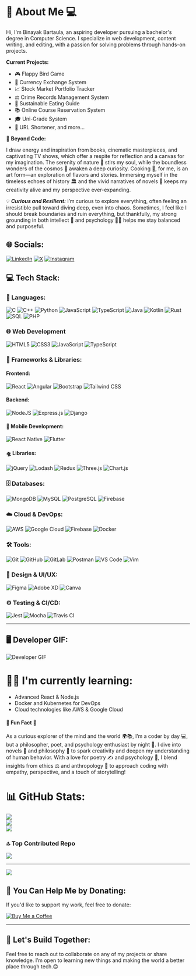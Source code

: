# 💫 About Me 💻
Hi, I'm Binayak Bartaula, an aspiring developer pursuing a bachelor's degree in Computer Science. I specialize in web development, content writing, and editing, with a passion for solving problems through hands-on projects.

 **Current Projects:**
- 🎮 Flappy Bird Game
- 💱 Currency Exchange System
- 📈 Stock Market Portfolio Tracker
- ⚖️ Crime Records Management System
- 🥗 Sustainable Eating Guide
- 📚 Online Course Reservation System
- 🎓 Uni-Grade System
- 🔗 URL Shortener, and more...

🌟 **Beyond Code:**

I draw energy and inspiration from books, cinematic masterpieces, and captivating TV shows, which offer a respite for reflection and a canvas for my imagination. The serenity of nature 🌿 stirs my soul, while the boundless wonders of the cosmos 🌌 awaken a deep curiosity. Cooking 🍳, for me, is an art form—an exploration of flavors and stories. Immersing myself in the timeless echoes of history 🏛️ and the vivid narratives of novels 📖 keeps my creativity alive and my perspective ever-expanding.

💡 ***Curious and Resilient:***
I’m curious to explore everything, often feeling an irresistible pull toward diving deep, even into chaos. Sometimes, I feel like I should break boundaries and ruin everything, but thankfully, my strong grounding in both intellect 🧠 and psychology 🧘‍♂️ helps me stay balanced and purposeful.

## 🌐 Socials:
[![LinkedIn](https://img.shields.io/badge/LinkedIn-%230077B5.svg?logo=linkedin&logoColor=white)](https://linkedin.com/in/binayakbartaula/) 
[![X](https://img.shields.io/badge/X-black.svg?logo=X&logoColor=white)](https://x.com/BartaulaBinayak) 
[![Instagram](https://img.shields.io/badge/Instagram-E4405F.svg?logo=instagram&logoColor=white)](https://instagram.com/binayak_bartaula)

## 💻 Tech Stack:

### 🔧 Languages:
![C](https://img.shields.io/badge/c-%2300599C.svg?style=for-the-badge&logo=c&logoColor=white) 
![C++](https://img.shields.io/badge/c++-%2300599C.svg?style=for-the-badge&logo=c%2B%2B&logoColor=white) 
![Python](https://img.shields.io/badge/python-3670A0?style=for-the-badge&logo=python&logoColor=ffdd54) 
![JavaScript](https://img.shields.io/badge/javascript-%23323330.svg?style=for-the-badge&logo=javascript&logoColor=%23F7DF1E) 
![TypeScript](https://img.shields.io/badge/typescript-%23007ACC.svg?style=for-the-badge&logo=typescript&logoColor=white) 
![Java](https://img.shields.io/badge/java-%23F7DF1E.svg?style=for-the-badge&logo=java&logoColor=white) 
![Kotlin](https://img.shields.io/badge/Kotlin-%230095D9.svg?style=for-the-badge&logo=kotlin&logoColor=white) 
![Rust](https://img.shields.io/badge/Rust-%23000000.svg?style=for-the-badge&logo=rust&logoColor=white)
![SQL](https://img.shields.io/badge/SQL-%2300f.svg?style=for-the-badge&logo=sql&logoColor=white) 
![PHP](https://img.shields.io/badge/PHP-%23777BB4.svg?style=for-the-badge&logo=php&logoColor=white) 

### 🌐 **Web Development**
![HTML5](https://img.shields.io/badge/html5-%23E34F26.svg?style=for-the-badge&logo=html5&logoColor=white)
![CSS3](https://img.shields.io/badge/css3-%231572B6.svg?style=for-the-badge&logo=css3&logoColor=white)
![JavaScript](https://img.shields.io/badge/javascript-%23323330.svg?style=for-the-badge&logo=javascript&logoColor=%23F7DF1E)
![TypeScript](https://img.shields.io/badge/typescript-%23007ACC.svg?style=for-the-badge&logo=typescript&logoColor=white)

### 🚀 Frameworks & Libraries:
#### **Frontend:**
![React](https://img.shields.io/badge/react-%2320232a.svg?style=for-the-badge&logo=react&logoColor=%2361DAFB) 
![Angular](https://img.shields.io/badge/angular-%23DD1B16.svg?style=for-the-badge&logo=angular&logoColor=white) 
![Bootstrap](https://img.shields.io/badge/bootstrap-%23563D7C.svg?style=for-the-badge&logo=bootstrap&logoColor=white) 
![Tailwind CSS](https://img.shields.io/badge/tailwind%20css-%2338B2AC.svg?style=for-the-badge&logo=tailwind-css&logoColor=white)

#### **Backend:**
![NodeJS](https://img.shields.io/badge/node.js-6DA55F?style=for-the-badge&logo=node.js&logoColor=white) 
![Express.js](https://img.shields.io/badge/express.js-%23404d59.svg?style=for-the-badge&logo=express&logoColor=%2361DAFB) 
![Django](https://img.shields.io/badge/django-%23092E20.svg?style=for-the-badge&logo=django&logoColor=white) 

#### 📱 **Mobile Development:**
![React Native](https://img.shields.io/badge/react%20native-%2300B2A9.svg?style=for-the-badge&logo=react&logoColor=white)
![Flutter](https://img.shields.io/badge/Flutter-%23025699.svg?style=for-the-badge&logo=flutter&logoColor=white)

#### 🛸 **Libraries:**
![jQuery](https://img.shields.io/badge/jQuery-%230769AD.svg?style=for-the-badge&logo=jquery&logoColor=white) 
![Lodash](https://img.shields.io/badge/Lodash-%23FFFFFF.svg?style=for-the-badge&logo=lodash&logoColor=black) 
![Redux](https://img.shields.io/badge/Redux-%2320232a.svg?style=for-the-badge&logo=redux&logoColor=%23fff) 
![Three.js](https://img.shields.io/badge/Three.js-%232b3a42.svg?style=for-the-badge&logo=three.js&logoColor=white) 
![Chart.js](https://img.shields.io/badge/Chart.js-%23223E42.svg?style=for-the-badge&logo=chart.js&logoColor=white)

### 🗄️ Databases:
![MongoDB](https://img.shields.io/badge/MongoDB-%234ea94b.svg?style=for-the-badge&logo=mongodb&logoColor=white)
![MySQL](https://img.shields.io/badge/mysql-4479A1.svg?style=for-the-badge&logo=mysql&logoColor=white)
![PostgreSQL](https://img.shields.io/badge/PostgreSQL-%23336791.svg?style=for-the-badge&logo=postgresql&logoColor=white)
![Firebase](https://img.shields.io/badge/firebase-%23039BE5.svg?style=for-the-badge&logo=firebase) 

### ☁️ Cloud & DevOps:
![AWS](https://img.shields.io/badge/AWS-%23FF9900.svg?style=for-the-badge&logo=amazon-aws&logoColor=white) 
![Google Cloud](https://img.shields.io/badge/Google%20Cloud-%234285F4.svg?style=for-the-badge&logo=googlecloud&logoColor=white) 
![Firebase](https://img.shields.io/badge/firebase-%23039BE5.svg?style=for-the-badge&logo=firebase) 
![Docker](https://img.shields.io/badge/docker-%230db7ed.svg?style=for-the-badge&logo=docker&logoColor=white) 

### 🛠️ Tools:
![Git](https://img.shields.io/badge/git-%23F05033.svg?style=for-the-badge&logo=git&logoColor=white) 
![GitHub](https://img.shields.io/badge/github-%23121011.svg?style=for-the-badge&logo=github&logoColor=white) 
![GitLab](https://img.shields.io/badge/gitlab-%23121011.svg?style=for-the-badge&logo=gitlab&logoColor=white) 
![Postman](https://img.shields.io/badge/Postman-%23FF6C37.svg?style=for-the-badge&logo=postman&logoColor=white) 
![VS Code](https://img.shields.io/badge/VS%20Code-%23007ACC.svg?style=for-the-badge&logo=visualstudiocode&logoColor=white) 
![Vim](https://img.shields.io/badge/vim-%23000000.svg?style=for-the-badge&logo=vim&logoColor=white)

### 🎨 Design & UI/UX:
![Figma](https://img.shields.io/badge/figma-%23F24E1E.svg?style=for-the-badge&logo=figma&logoColor=white) 
![Adobe XD](https://img.shields.io/badge/Adobe%20XD-%2300B0FF.svg?style=for-the-badge&logo=adobe-xd&logoColor=white)
![Canva](https://img.shields.io/badge/Canva-%2300C4CC.svg?style=for-the-badge&logo=Canva&logoColor=white)

### ⚙️ Testing & CI/CD:
![Jest](https://img.shields.io/badge/Jest-%23C21325.svg?style=for-the-badge&logo=jest&logoColor=white)
![Mocha](https://img.shields.io/badge/Mocha-%238D6748.svg?style=for-the-badge&logo=mocha&logoColor=white)
![Travis CI](https://img.shields.io/badge/TravisCI-%23ff6c00.svg?style=for-the-badge&logo=travis&logoColor=white)

---

## 🖥️ Developer GIF:
![Developer GIF](https://media.giphy.com/media/1BN8sbvwIZeYxdHlly/giphy.gif)

# 🧑‍💻 I'm currently learning:
- Advanced React & Node.js
- Docker and Kubernetes for DevOps
- Cloud technologies like AWS & Google Cloud

#### 🌈 **Fun Fact 🌿**
As a curious explorer of the mind and the world 🌍📚, I’m a coder by day 💻, but a philosopher, poet, and psychology enthusiast by night 🌙. I dive into novels 📖 and philosophy 💭 to spark creativity and deepen my understanding of human behavior. With a love for poetry ✍️ and psychology 🧠, I blend insights from ethics ⚖️ and anthropology 🧳 to approach coding with empathy, perspective, and a touch of storytelling!

# 📊 GitHub Stats:
![](https://github-readme-stats.vercel.app/api?username=binayakbartaula11&theme=dark&hide_border=false&include_all_commits=false&count_private=false)<br/>
![](https://github-readme-streak-stats.herokuapp.com/?user=binayakbartaula11&theme=dark&hide_border=false)<br/>
![](https://github-readme-stats.vercel.app/api/top-langs/?username=binayakbartaula11&theme=dark&hide_border=false&include_all_commits=false&count_private=false&layout=compact)

### 🔝 Top Contributed Repo
![](https://github-contributor-stats.vercel.app/api?username=binayakbartaula11&limit=5&theme=dark&combine_all_yearly_contributions=true)

---
[![](https://visitcount.itsvg.in/api?id=binayakbartaula11&icon=0&color=0)](https://visitcount.itsvg.in)

## 💸 You Can Help Me by Donating:
If you'd like to support my work, feel free to donate:

[![Buy Me a Coffee](https://img.shields.io/badge/Donate-ff5e5b?logo=buy-me-a-coffee&logoColor=white)](https://www.buymeacoffee.com/binayakbartaula)

---

## 🚀 Let's Build Together:
Feel free to reach out to collaborate on any of my projects or share knowledge. I’m open to learning new things and making the world a better place through tech.😊
